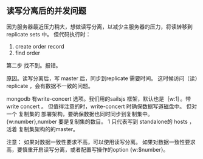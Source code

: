 ## 读写分离后的并发问题 ##

因为服务器最近压力稍大，想做读写分离，以减少主服务器的压力，将读转移到replicate sets 中。
但代码执行时：
  

 1. create order record
 2. find order
 
第二步 找不到。报错。

原因。读写分离后，写 master 后，同步到replicate 需要时间。
这时候访问（读）replicate ，会有数据不一致的问题。

mongodb 有write-concert 选项。我们用的sailsjs 框架，默认也是｛w:1｝。带write concert 。 但值得注意的时，write-concert 时确保数据写道磁盘中。
但对一个 复制集的 部署架构，要确保数据也同时同步到复制集中。{w:number},number 要是复制集的数目。
1 只代表写到 standalone的 hosts ，活着 复制集架构的的master。

注意：
如果对数据一致性要求不高，可以使用读写分离。
如果对数据一致性要求高，要慎重开启读写分离，或者配置写操作的option {w:$number}。
